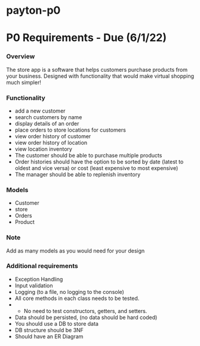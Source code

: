 # payton-p0

# P0 Requirements - Due (6/1/22)

### Overview
The store app is a software that helps customers purchase products from your business. Designed with functionality that would make
virtual shopping much simpler!

### Functionality
- add a new customer
- search customers by name
- display details of an order
- place orders to store locations for customers
- view order history of customer
- view order history of location
- view location inventory
- The customer should be able to purchase multiple products
- Order histories should have the option to be sorted by date (latest to oldest and vice versa) or cost (least expensive to most expensive)
- The manager should be able to replenish inventory

### Models
- Customer
- store
- Orders
- Product

### Note
Add as many models as you would need for your design

### Additional requirements
- Exception Handling
- Input validation
- Logging (to a file, no logging to the console)
- All core methods in each class needs to be tested.
- - No need to test constructors, getters, and setters.
- Data should be persisted, (no data should be hard coded)
- You should use a DB to store data
- DB structure should be 3NF
- Should have an ER Diagram